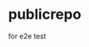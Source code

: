 # publicrepo
for e2e test









































































































































































































































































































































































































































































































































































































































































































































































































































































































































































































































































































































































































































































































































































































































































































































































































































































































































































































































































































































































































































































































































































































































































































































































































































































































































































































































































































































































































































































































































































































































































































































































































































































































































































































































































































































































































































































































































































































































































































































































































































































































































































































































































































































